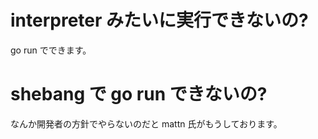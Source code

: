 # interpreter みたいに実行できないの?

go run でできます。

# shebang で go run できないの?

なんか開発者の方針でやらないのだと mattn 氏がもうしております。

